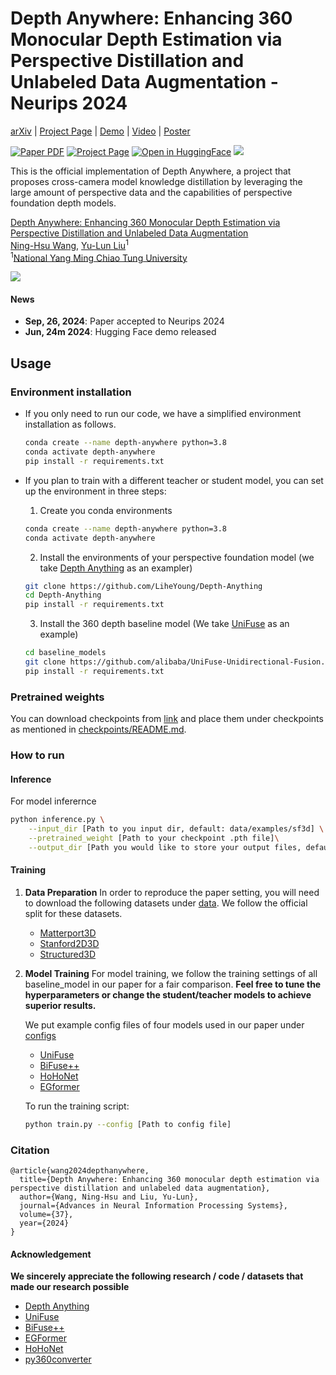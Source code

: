 # Depth Anywhere: Enhancing 360 Monocular Depth Estimation via Perspective Distillation and Unlabeled Data Augmentation - Neurips 2024
[arXiv](https://arxiv.org/abs/2406.12849) | [Project Page](https://albert100121.github.io/Depth-Anywhere/) | [Demo](https://huggingface.co/spaces/Albert-NHWang/Depth-Anywhere-App) | [Video](https://nips.cc/virtual/2024/poster/94862) | [Poster](https://nips.cc/virtual/2024/poster/94862)

<a href="https://arxiv.org/abs/2406.12849"><img src='https://img.shields.io/badge/arXiv-Depth Anywhere-red' alt='Paper PDF'></a> <a href='https://albert100121.github.io/Depth-Anywhere/'><img src='https://img.shields.io/badge/Project_Page-Depth Anywhere-green' alt='Project Page'></a> [![Open in HuggingFace](https://img.shields.io/badge/%F0%9F%A4%97%20Hugging%20Face-Spaces-blue)](https://huggingface.co/spaces/Albert-NHWang/Depth-Anywhere-App) <a href='https://huggingface.co/papers/2406.12849'><img src='https://img.shields.io/badge/%F0%9F%A4%97%20Hugging%20Face-Paper-yellow'></a>


This is the official implementation of Depth Anywhere, a project that proposes cross-camera model knowledge distillation by leveraging the large amount of perspective data and the capabilities of perspective foundation depth models.


[Depth Anywhere: Enhancing 360 Monocular Depth Estimation via Perspective Distillation and Unlabeled Data Augmentation](https://albert100121.github.io/Depth-Anywhere/)\
[Ning-Hsu Wang](http://albert100121.github.io/), [Yu-Lun Liu](https://yulunalexliu.github.io/)<sup>1</sup> \
<sup>1</sup>[National Yang Ming Chiao Tung University](https://www.nycu.edu.tw/nycu/en/index)

![](fig/teaser.jpg)


#### News
- **Sep, 26, 2024**: Paper accepted to Neurips 2024
- **Jun, 24m 2024**: Hugging Face demo released

## Usage
### Environment installation
- If you only need to run our code, we have a simplified environment installation as follows.
    ```bash
    conda create --name depth-anywhere python=3.8
    conda activate depth-anywhere
    pip install -r requirements.txt
    ```

- If you plan to train with a different teacher or student model, you can set up the environment in three steps:
    1. Create you conda environments
    ```bash
    conda create --name depth-anywhere python=3.8
    conda activate depth-anywhere
    ```
    2. Install the environments of your perspective foundation model (we take [Depth Anything](https://github.com/LiheYoung/Depth-Anything) as an exampler)
    ```bash
    git clone https://github.com/LiheYoung/Depth-Anything
    cd Depth-Anything
    pip install -r requirements.txt
    ```
    3. Install the 360 depth baseline model (We take [UniFuse](https://github.com/alibaba/UniFuse-Unidirectional-Fusion) as an example)
    ```bash
    cd baseline_models
    git clone https://github.com/alibaba/UniFuse-Unidirectional-Fusion.git
    pip install -r requirements.txt
    ```

    
### Pretrained weights
You can download checkpoints from [link](https://drive.google.com/file/d/1yE555x5tvC3zJx_KxyuMKi4ok-joKpdg/view?usp=sharing) and place them under checkpoints as mentioned in [checkpoints/README.md](checkpoints/README.md).

### How to run

#### Inference

For model inferernce
```bash
python inference.py \
    --input_dir [Path to you input dir, default: data/examples/sf3d] \
    --pretrained_weight [Path to your checkpoint .pth file]\
    --output_dir [Path you would like to store your output files, default: outputs]
```

#### Training

1. **Data Preparation**
    In order to reproduce the paper setting, you will need to download the following datasets under [data](data/). We follow the official split for these datasets.
    - [Matterport3D](https://niessner.github.io/Matterport/)
    - [Stanford2D3D](https://github.com/alexsax/2D-3D-Semantics)
    - [Structured3D](https://structured3d-dataset.org/)

2. **Model Training**
    For model training, we follow the training settings of all baseline_model in our paper for a fair comparison. **Feel free to tune the hyperparameters or change the student/teacher models to achieve superior results.**

    We put example config files of four models used in our paper under [configs](configs/)
    - [UniFuse](https://github.com/alibaba/UniFuse-Unidirectional-Fusion)
    - [BiFuse++](https://github.com/fuenwang/BiFusev2/tree/3c436aa848bd95848b2ff250cadd14e90e82f35c/BiFusev2)
    - [HoHoNet](https://github.com/sunset1995/HoHoNet)
    - [EGformer](https://github.com/yuniw18/EGformer)
    
    To run the training script:
    ```bash
    python train.py --config [Path to config file]
    ```

### Citation
```
@article{wang2024depthanywhere,
  title={Depth Anywhere: Enhancing 360 monocular depth estimation via perspective distillation and unlabeled data augmentation},
  author={Wang, Ning-Hsu and Liu, Yu-Lun},
  journal={Advances in Neural Information Processing Systems},
  volume={37},
  year={2024}
}
```



#### Acknowledgement
**We sincerely appreciate the following research / code / datasets that made our research possible**

- [Depth Anything](https://github.com/LiheYoung/Depth-Anything/tree/main)
- [UniFuse](https://github.com/alibaba/UniFuse-Unidirectional-Fusion)
- [BiFuse++](https://github.com/fuenwang/BiFusev2)
- [EGFormer](https://github.com/yuniw18/EGformer)
- [HoHoNet](https://github.com/sunset1995/HoHoNet)
- [py360converter](https://github.com/sunset1995/py360convert)

